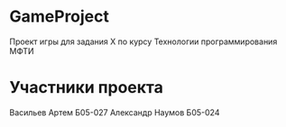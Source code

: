 # GameProject
Проект игры для задания Х по курсу Технологии программирования МФТИ

# Участники проекта
Васильев Артем Б05-027
Александр Наумов Б05-024

